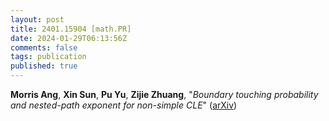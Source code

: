 ```yaml
---
layout: post
title: 2401.15904 [math.PR]
date: 2024-01-29T06:13:56Z
comments: false
tags: publication
published: true
---
```


<b>Morris Ang</b>, <b>Xin Sun</b>, <b>Pu Yu</b>, <b>Zijie Zhuang</b>, "<i>Boundary touching probability and nested-path exponent for non-simple  CLE</i>" ([arXiv](http://arxiv.org/abs/2401.15904v2))
